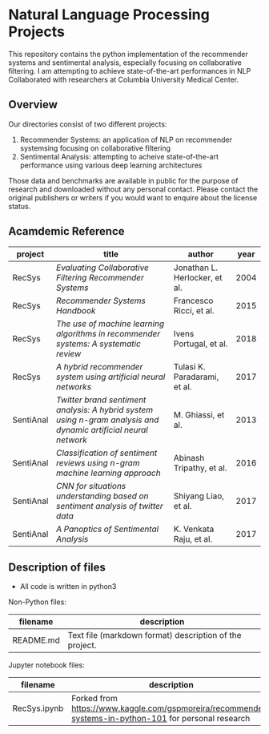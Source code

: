 Natural Language Processing Projects
==========

This repository contains the python implementation of the recommender systems and sentimental analysis, especially focusing on collaborative filtering.
I am attempting to achieve state-of-the-art performances in NLP Collaborated with researchers at Columbia University Medical Center.

Overview
--------

Our directories consist of two different projects:

1. Recommender Systems: an application of NLP on recommender systemsing focusing on collaborative filtering
2. Sentimental Analysis: attempting to acheive state-of-the-art performance using various deep learning architectures

Those data and benchmarks are available in public for the purpose of research and downloaded without any personal contact. Please contact the original publishers or writers if you would want to enquire about the license status. 

Acamdemic Reference
------------

project | title                                                 |  author                             |        year
--------|-------------------------------------------------------|-------------------------------------|-----------------
RecSys  | *Evaluating Collaborative Filtering Recommender Systems* | Jonathan L. Herlocker, et al. | 2004
RecSys  | *Recommender Systems Handbook* | Francesco Ricci, et al. | 2015
RecSys  | *The use of machine learning algorithms in recommender systems: A systematic review* | Ivens Portugal, et al. | 2018
RecSys  | *A hybrid recommender system using artificial neural networks* | Tulasi K. Paradarami, et al. | 2017
SentiAnal  | *Twitter brand sentiment analysis: A hybrid system using n-gram analysis and dynamic artificial neural network* | M. Ghiassi, et al. | 2013
SentiAnal  | *Classification of sentiment reviews using n-gram machine learning approach* | Abinash Tripathy, et al. | 2016
SentiAnal  | *CNN for situations understanding based on sentiment analysis of twitter data* | Shiyang Liao, et al. | 2017
SentiAnal  | *A Panoptics of Sentimental Analysis* | K. Venkata Raju, et al. | 2017

Description of files
--------------------

- All code is written in python3

Non-Python files:

filename                          |  description
----------------------------------|------------------------------------------------------------------------------------
README.md                         |  Text file (markdown format) description of the project.

Jupyter notebook files:

filename                          |  description
----------------------------------|------------------------------------------------------------------------------------
RecSys.ipynb                      |  Forked from https://www.kaggle.com/gspmoreira/recommender-systems-in-python-101 for personal research



